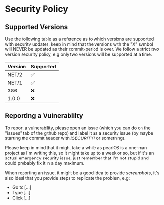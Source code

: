 # Security Policy

## Supported Versions

Use the following table as a reference as to which versions are supported
with security updates, keep in mind that the versions with the "X" symbol
will NEVER be updated as their commit-period is over. We follow a strict *two*
version security policy, e.g only two versions will be supported at a time.

| Version | Supported          |
| ------- | ------------------ |
| NET/2   | :white_check_mark: |
| NET/1   | :white_check_mark: |
| 386     | :x:                |
| 1.0.0   | :x:                |

## Reporting a Vulnerability

To report a vulnerability, please open an issue (which you can do on the "issues"
tab of the github repo) and label it as a security issue (by maybe starting the
commit header with *[SECURITY]* or something).

Please keep in mind that it might take a while as pearlOS is a one-man project as
I'm writing this, so it might take up to a week or so, but if it's an actual
emergency security issue, just remember that I'm not stupid and could probably
fix it in a day maximum.

When reporting an issue, it might be a good idea to provide *screenshots*, it's
also ideal that you provide steps to replicate the problem, e.g:

* Go to \[...]
* Type \[...]
* Click \[...]
